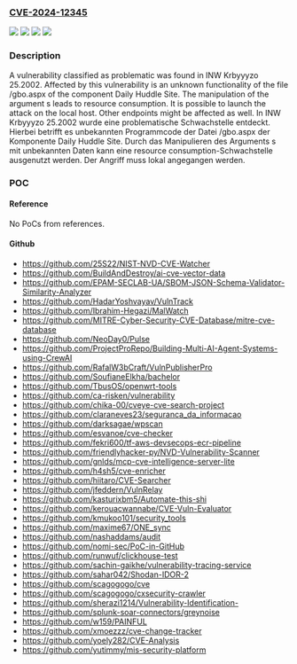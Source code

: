 ### [CVE-2024-12345](https://cve.mitre.org/cgi-bin/cvename.cgi?name=CVE-2024-12345)
![](https://img.shields.io/static/v1?label=Product&message=Krbyyyzo&color=blue)
![](https://img.shields.io/static/v1?label=Version&message=25.2002%20&color=brightgreen)
![](https://img.shields.io/static/v1?label=Vulnerability&message=Denial%20of%20Service&color=brightgreen)
![](https://img.shields.io/static/v1?label=Vulnerability&message=Resource%20Consumption&color=brightgreen)

### Description

A vulnerability classified as problematic was found in INW Krbyyyzo 25.2002. Affected by this vulnerability is an unknown functionality of the file /gbo.aspx of the component Daily Huddle Site. The manipulation of the argument s leads to resource consumption. It is possible to launch the attack on the local host. Other endpoints might be affected as well.
In INW Krbyyyzo 25.2002 wurde eine problematische Schwachstelle entdeckt. Hierbei betrifft es unbekannten Programmcode der Datei /gbo.aspx der Komponente Daily Huddle Site. Durch das Manipulieren des Arguments s mit unbekannten Daten kann eine resource consumption-Schwachstelle ausgenutzt werden. Der Angriff muss lokal angegangen werden.

### POC

#### Reference
No PoCs from references.

#### Github
- https://github.com/25S22/NIST-NVD-CVE-Watcher
- https://github.com/BuildAndDestroy/ai-cve-vector-data
- https://github.com/EPAM-SECLAB-UA/SBOM-JSON-Schema-Validator-Similarity-Analyzer
- https://github.com/HadarYoshvayav/VulnTrack
- https://github.com/Ibrahim-Hegazi/MalWatch
- https://github.com/MITRE-Cyber-Security-CVE-Database/mitre-cve-database
- https://github.com/NeoDay0/Pulse
- https://github.com/ProjectProRepo/Building-Multi-AI-Agent-Systems-using-CrewAI
- https://github.com/RafalW3bCraft/VulnPublisherPro
- https://github.com/SoufianeElkha/bachelor
- https://github.com/TbusOS/openwrt-tools
- https://github.com/ca-risken/vulnerability
- https://github.com/chika-00/cveye-cve-search-project
- https://github.com/claraneves23/seguranca_da_informacao
- https://github.com/darksagae/wpscan
- https://github.com/esvanoe/cve-checker
- https://github.com/fekri600/tf-aws-devsecops-ecr-pipeline
- https://github.com/friendlyhacker-py/NVD-Vulnerability-Scanner
- https://github.com/gnlds/mcp-cve-intelligence-server-lite
- https://github.com/h4sh5/cve-enricher
- https://github.com/hiitaro/CVE-Searcher
- https://github.com/jfeddern/VulnRelay
- https://github.com/kasturixbm5/Automate-this-shi
- https://github.com/kerouacwannabe/CVE-Vuln-Evaluator
- https://github.com/kmukoo101/security_tools
- https://github.com/maxime67/ONE_sync
- https://github.com/nashaddams/audit
- https://github.com/nomi-sec/PoC-in-GitHub
- https://github.com/runwuf/clickhouse-test
- https://github.com/sachin-gaikhe/vulnerability-tracing-service
- https://github.com/sahar042/Shodan-IDOR-2
- https://github.com/scagogogo/cve
- https://github.com/scagogogo/cxsecurity-crawler
- https://github.com/sherazi1214/Vulnerability-Identification-
- https://github.com/splunk-soar-connectors/greynoise
- https://github.com/w159/PAINFUL
- https://github.com/xmoezzz/cve-change-tracker
- https://github.com/yoely282/CVE-Analysis
- https://github.com/yutimmy/mis-security-platform

